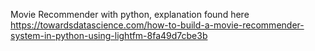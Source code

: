 Movie Recommender with python, explanation found here https://towardsdatascience.com/how-to-build-a-movie-recommender-system-in-python-using-lightfm-8fa49d7cbe3b